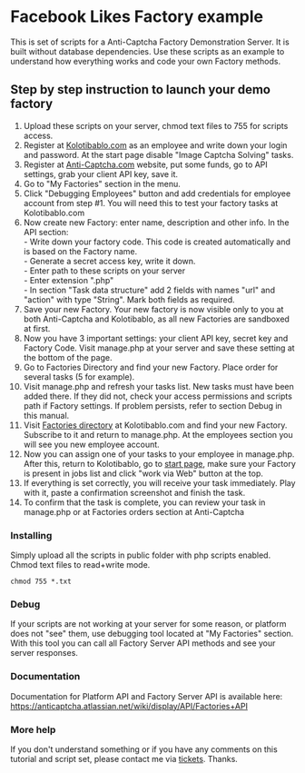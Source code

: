 # Facebook Likes Factory example

This is set of scripts for a Anti-Captcha Factory Demonstration Server. It is built without database dependencies. Use these scripts as an example to understand how everything works and code your own Factory methods.

## Step by step instruction to launch your demo factory

1. Upload these scripts on your server, chmod text files to 755 for scripts access.
2. Register at <a href="https://kolotibablo.com/workers/">Kolotibablo.com</a> as an employee and write down your login and password. At the start page disable "Image Captcha Solving" tasks.
3. Register at <a href="https://anti-captcha.com/clients/">Anti-Captcha.com</a> website, put some funds, go to API settings, grab your client API key, save it.
4. Go to "My Factories" section in the menu.
5. Click "Debugging Employees" button and add credentials for employee account from step #1. You will need this to test your factory tasks at Kolotibablo.com
6. Now create new Factory: enter name, description and other info. In the API section:
 <br>- Write down your factory code. This code is created automatically and is based on the Factory name.
 <br>- Generate a secret access key, write it down.
 <br>- Enter path to these scripts on your server
 <br>- Enter extension ".php"
 <br>- In section "Task data structure" add 2 fields with names "url" and "action" with type "String". Mark both fields as required.
7. Save your new Factory. Your new factory is now visible only to you at both Anti-Captcha and Kolotibablo, as all new Factories are sandboxed at first.
8. Now you have 3 important settings: your client API key, secret key and Factory Code. Visit manage.php at your server and save these setting at the bottom of the page.
9. Go to Factories Directory and find your new Factory. Place order for several tasks (5 for example).
10. Visit manage.php and refresh your tasks list. New tasks must have been added there. If they did not, check your access permissions and scripts path if Factory settings. If problem persists, refer to section Debug in this manual.
11. Visit <a href="https://kolotibablo.com/workers/factory/directory">Factories directory</a> at Kolotibablo.com and find your new Factory. Subscribe to it and return to manage.php. At the employees section you will see you new employee account.
12. Now you can assign one of your tasks to your employee in manage.php. After this, return to Kolotibablo, go to <a href="https://kolotibablo.com/workers/start">start page</a>, make sure your Factory is present in jobs list and click "work via Web" button at the top.
13. If everything is set correctly, you will receive your task immediately. Play with it, paste a confirmation screenshot and finish the task.
14. To confirm that the task is complete, you can review your task in manage.php or at Factories orders section at Anti-Captcha



### Installing

Simply upload all the scripts in public folder with php scripts enabled. Chmod text files to read+write mode.

```
chmod 755 *.txt
```

### Debug

If your scripts are not working at your server for some reason, or platform does not "see" them, use debugging tool located at "My Factories" section.
With this tool you can call all Factory Server API methods and see your server responses.
 
### Documentation
Documentation for Platform API and Factory Server API is available here: 
https://anticaptcha.atlassian.net/wiki/display/API/Factories+API
 
### More help
If you don't understand something or if you have any comments on this tutorial and script set, please contact me via <a href="https://anti-captcha.com/clients/help/tickets/list/all">tickets</a>. Thanks.